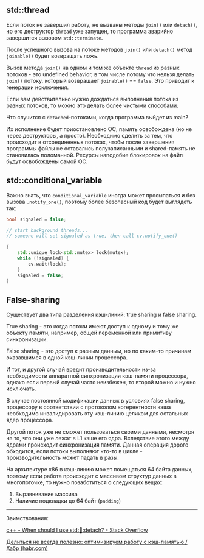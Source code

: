 ## std::thread

Если поток не завершил работу, не вызваны методы `join()` или `detach()`, но его деструктор `thread` уже запущен, то программа аварийно завершится вызовом `std::terminate`.

После успешного вызова на потоке методов `join()` или `detach()` метод `joinable()` будет возвращать ложь.

Вызов метода `join()` на одном и том же объекте `thread` из разных потоков - это undefined behavior, в том числе потому что нельзя делать `join()` потоку, который возвращает `joinable()` == `false`. Это приводит к генерации исключения.

Если вам действительно нужно дождаться выполнения потока из разных потоков, то можно это делать более чистыми способами.

Что случится с `detached`-потоками, когда программа выйдет из main?

Их исполнение будет приостановлено ОС, память освобождена (но не через деструкторы, а просто). Необходимо сделить за тем, что происходит в отсоединенных потоках, чтобы после завершения программы файлы не оставались полузаписанными и shared-память не становилась поломанной. Ресурсы наподобие блокировок на файл будут освобождены самой ОС.

## std::conditional_variable

Важно знать, что `conditional_variable` иногда может просыпаться и без вызова `.notify_one()`, поэтому более безопасный код будет выглядеть так:

```cpp
bool signaled = false;

// start background threads...
// someone will set signaled as true, then call cv.notify_one()

{
    std::unique_lock<std::mutex> lock(mutex);
    while (!signaled) {
        cv.wait(lock);
    }
    signaled = false;
}
```

## False-sharing

Существует два типа разделения кэш-линий: true sharing и false sharing.

True sharing - это когда потоки имеют доступ к одному и тому же объекту памяти, например, общей переменной или примитиву синхронизации.

False sharing - это доступ к разным данным, но по каким-то причинам оказавшимся в одной кэш-линии процессора.

И тот, и другой случай вредит производительности из-за необходимости аппаратной синхронизации кэш-памяти процессора, однако если первый случай часто неизбежен, то второй можно и нужно исключать.

В случае постоянной модификации данных в условиях false sharing, процессору в соответствии с протоколом когерентности кэша необходимо инвалидировать эту кэш-линию целиком для остальных ядер процессора.

Другой поток уже не сможет пользоваться своими данными, несмотря на то, что они уже лежат в L1 кэше его ядра. Вследствие этого между ядрами происходит синхронизация памяти. Данная операция дорого обходится, если потоки выполняют что-то в цикле - производительность может падать в разы.

На архитектуре x86 в кэш-линию может помещаться 64 байта данных, поэтому если работа происходит с массивом структур данных в многопоточке, то нужно позаботиться о следующих вещах:

1. Выравнивание массива
2. Наличие подкладки до 64 байт (`padding`)


---

Заимствования:

[c++ - When should I use std::thread::detach? - Stack Overflow](https://stackoverflow.com/questions/22803600/when-should-i-use-stdthreaddetach)

[Делиться не всегда полезно: оптимизируем работу с кэш-памятью / Хабр (habr.com)](https://habr.com/ru/company/intel/blog/143446/)

